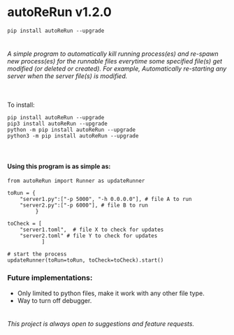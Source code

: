 # autoReRun v1.2.0

```pip install autoReRun --upgrade```


###### <br>A simple program to automatically kill running process(es) and re-spawn new process(es) for the runnable files everytime some specified file(s) get modified (or deleted or created). For example, Automatically re-starting any server when the server file(s) is modified.

<br>To install: 
```
pip install autoReRun --upgrade
pip3 install autoReRun --upgrade
python -m pip install autoReRun --upgrade
python3 -m pip install autoReRun --upgrade
```


#### <br><br>Using this program is as simple as:
```
from autoReRun import Runner as updateRunner

toRun = {
    "server1.py":["-p 5000", "-h 0.0.0.0"], # file A to run
    "server2.py":["-p 6000"], # file B to run
         }
         
toCheck = [
    "server1.toml",  # file X to check for updates
    "server2.toml" # file Y to check for updates
           ]
           
# start the process
updateRunner(toRun=toRun, toCheck=toCheck).start() 
```

### Future implementations:
* Only limited to python files, make it work with any other file type.
* Way to turn off debugger.


###### <br>This project is always open to suggestions and feature requests.